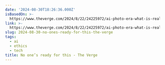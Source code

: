 ```yaml
---
date: '2024-08-30T18:26:36.000Z'
isBasedOn: >-
  https://www.theverge.com/2024/8/22/24225972/ai-photo-era-what-is-reality-google-pixel-9
link: >-
  https://www.theverge.com/2024/8/22/24225972/ai-photo-era-what-is-reality-google-pixel-9
slug: 2024-08-30-no-ones-ready-for-this-the-verge
tags:
  - ai
  - ethics
  - tech
title: No one’s ready for this - The Verge
---
```

 
